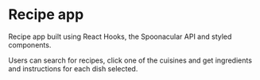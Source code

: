 # Recipe app

Recipe app built using React Hooks, the Spoonacular API and styled components.

Users can search for recipes, click one of the cuisines and get ingredients and instructions for each dish selected.
